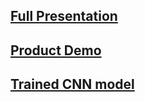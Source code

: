 ## [Full Presentation](https://imperiallondon.sharepoint.com/:v:/r/sites/IBMDatathon-ME/Shared%20Documents/General/Recordings/View%20Only/Meeting%20in%20_General_-20231022_094615-Meeting%20Recording.mp4?csf=1&web=1&e=f0q4cX&nav=eyJyZWZlcnJhbEluZm8iOnsicmVmZXJyYWxBcHAiOiJTdHJlYW1XZWJBcHAiLCJyZWZlcnJhbFZpZXciOiJTaGFyZURpYWxvZyIsInJlZmVycmFsQXBwUGxhdGZvcm0iOiJXZWIiLCJyZWZlcnJhbE1vZGUiOiJ2aWV3In19)

## [Product Demo](https://youtu.be/DHa0DLplJCI)

## [Trained CNN model](https://drive.google.com/drive/folders/1CiyeC7w9OeSrgPICcR-G1VeTi350xCgq?usp=sharing)
